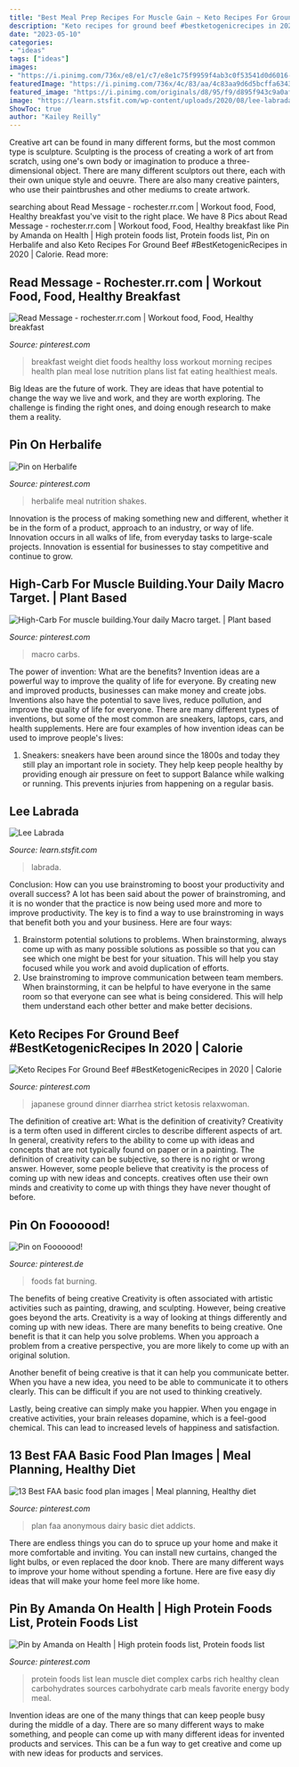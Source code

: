 ```yaml
---
title: "Best Meal Prep Recipes For Muscle Gain ~ Keto Recipes For Ground Beef #bestketogenicrecipes In 2020"
description: "Keto recipes for ground beef #bestketogenicrecipes in 2020"
date: "2023-05-10"
categories:
- "ideas"
tags: ["ideas"]
images:
- "https://i.pinimg.com/736x/e8/e1/c7/e8e1c75f9959f4ab3c0f53541d0d6016--best-fat-burning-foods-fast-fat-burning.jpg"
featuredImage: "https://i.pinimg.com/736x/4c/83/aa/4c83aa9d6d5bcffa6343311a107614ca.jpg"
featured_image: "https://i.pinimg.com/originals/d8/95/f9/d895f943c9a0af9ac77419b3008c9db1.jpg"
image: "https://learn.stsfit.com/wp-content/uploads/2020/08/lee-labrada-1.jpg"
ShowToc: true
author: "Kailey Reilly"
---
```



Creative art can be found in many different forms, but the most common type is sculpture. Sculpting is the process of creating a work of art from scratch, using one's own body or imagination to produce a three-dimensional object. There are many different sculptors out there, each with their own unique style and oeuvre. There are also many creative painters, who use their paintbrushes and other mediums to create artwork.

	

		
searching about Read Message - rochester.rr.com | Workout food, Food, Healthy breakfast you've visit to the right place. We have 8 Pics about Read Message - rochester.rr.com | Workout food, Food, Healthy breakfast like Pin by Amanda on Health | High protein foods list, Protein foods list, Pin on Herbalife and also Keto Recipes For Ground Beef #BestKetogenicRecipes in 2020 | Calorie. Read more:
		
    
## Read Message - Rochester.rr.com | Workout Food, Food, Healthy Breakfast

<img loading=lazy src="https://i.pinimg.com/originals/d8/95/f9/d895f943c9a0af9ac77419b3008c9db1.jpg" onerror="this.onerror=null;this.src='https://tse4.mm.bing.net/th?id=OIP.v2FCFkxplqBNhmRUcB3igwAAAA&amp;pid=15.1';" alt="Read Message - rochester.rr.com | Workout food, Food, Healthy breakfast">

_Source: pinterest.com_

>breakfast weight diet foods healthy loss workout morning recipes health plan meal lose nutrition plans list fat eating healthiest meals. 

	

Big Ideas are the future of work. They are ideas that have potential to change the way we live and work, and they are worth exploring. The challenge is finding the right ones, and doing enough research to make them a reality.

    
## Pin On Herbalife

<img loading=lazy src="https://i.pinimg.com/736x/36/0d/5d/360d5d4f6091acefc8e11cc4b3be8986.jpg" onerror="this.onerror=null;this.src='https://tse1.mm.bing.net/th?id=OIP.QI9flgIdD67DhZoYfe3VPwHaFk&amp;pid=15.1';" alt="Pin on Herbalife">

_Source: pinterest.com_

>herbalife meal nutrition shakes. 

	

Innovation is the process of making something new and different, whether it be in the form of a product, approach to an industry, or way of life. Innovation occurs in all walks of life, from everyday tasks to large-scale projects. Innovation is essential for businesses to stay competitive and continue to grow.

    
## High-Carb For Muscle Building.Your Daily Macro Target. | Plant Based

<img loading=lazy src="https://i.pinimg.com/736x/4c/83/aa/4c83aa9d6d5bcffa6343311a107614ca.jpg" onerror="this.onerror=null;this.src='https://tse1.mm.bing.net/th?id=OIP.24Z6cw3QxWWmn6MBFu9uUwHaQZ&amp;pid=15.1';" alt="High-Carb For muscle building.Your daily Macro target. | Plant based">

_Source: pinterest.com_

>macro carbs. 

	

The power of invention: What are the benefits?
Invention ideas are a powerful way to improve the quality of life for everyone. By creating new and improved products, businesses can make money and create jobs. Inventions also have the potential to save lives, reduce pollution, and improve the quality of life for everyone. There are many different types of inventions, but some of the most common are sneakers, laptops, cars, and health supplements. Here are four examples of how invention ideas can be used to improve people's lives: 
1. Sneakers: sneakers have been around since the 1800s and today they still play an important role in society. They help keep people healthy by providing enough air pressure on feet to support Balance while walking or running. This prevents injuries from happening on a regular basis.

    
## Lee Labrada

<img loading=lazy src="https://learn.stsfit.com/wp-content/uploads/2020/08/lee-labrada-1.jpg" onerror="this.onerror=null;this.src='https://tse1.mm.bing.net/th?id=OIP.CpcLkewB_0umGRuZ7qPg4wAAAA&amp;pid=15.1';" alt="Lee Labrada">

_Source: learn.stsfit.com_

>labrada. 

	

Conclusion: How can you use brainstroming to boost your productivity and overall success?
A lot has been said about the power of brainstroming, and it is no wonder that the practice is now being used more and more to improve productivity. The key is to find a way to use brainstroming in ways that benefit both you and your business. Here are four ways: 
1. Brainstorm potential solutions to problems. When brainstorming, always come up with as many possible solutions as possible so that you can see which one might be best for your situation. This will help you stay focused while you work and avoid duplication of efforts. 
2. Use brainstroming to improve communication between team members. When brainstorming, it can be helpful to have everyone in the same room so that everyone can see what is being considered. This will help them understand each other better and make better decisions. 

    
## Keto Recipes For Ground Beef #BestKetogenicRecipes In 2020 | Calorie

<img loading=lazy src="https://i.pinimg.com/736x/2f/04/28/2f04288649b6fae820d8ec961b727ae8.jpg" onerror="this.onerror=null;this.src='https://tse2.mm.bing.net/th?id=OIP.YNR04yvOF9Ptfg7t1HUtEwHaPD&amp;pid=15.1';" alt="Keto Recipes For Ground Beef #BestKetogenicRecipes in 2020 | Calorie">

_Source: pinterest.com_

>japanese ground dinner diarrhea strict ketosis relaxwoman. 

	

The definition of creative art: What is the definition of creativity?
Creativity is a term often used in different circles to describe different aspects of art. In general, creativity refers to the ability to come up with ideas and concepts that are not typically found on paper or in a painting. The definition of creativity can be subjective, so there is no right or wrong answer. However, some people believe that creativity is the process of coming up with new ideas and concepts. creatives often use their own minds and creativity to come up with things they have never thought of before.

    
## Pin On Fooooood!

<img loading=lazy src="https://i.pinimg.com/736x/e8/e1/c7/e8e1c75f9959f4ab3c0f53541d0d6016--best-fat-burning-foods-fast-fat-burning.jpg" onerror="this.onerror=null;this.src='https://tse3.mm.bing.net/th?id=OIP.z5Yw4fTHMdvlklQzD2A61QHaNQ&amp;pid=15.1';" alt="Pin on Fooooood!">

_Source: pinterest.de_

>foods fat burning. 

	

The benefits of being creative
Creativity is often associated with artistic activities such as painting, drawing, and sculpting. However, being creative goes beyond the arts. Creativity is a way of looking at things differently and coming up with new ideas.
There are many benefits to being creative. One benefit is that it can help you solve problems. When you approach a problem from a creative perspective, you are more likely to come up with an original solution.

Another benefit of being creative is that it can help you communicate better. When you have a new idea, you need to be able to communicate it to others clearly. This can be difficult if you are not used to thinking creatively.

Lastly, being creative can simply make you happier. When you engage in creative activities, your brain releases dopamine, which is a feel-good chemical. This can lead to increased levels of happiness and satisfaction.

    
## 13 Best FAA Basic Food Plan Images | Meal Planning, Healthy Diet

<img loading=lazy src="https://i.pinimg.com/236x/1e/e9/f3/1ee9f3d0b151291b79252139d743e1a5--food-plan-website.jpg" onerror="this.onerror=null;this.src='https://tse4.mm.bing.net/th?id=OIP.pOS30j3vTdN0kUvzPCYw9QAAAA&amp;pid=15.1';" alt="13 Best FAA basic food plan images | Meal planning, Healthy diet">

_Source: pinterest.com_

>plan faa anonymous dairy basic diet addicts. 

	

There are endless things you can do to spruce up your home and make it more comfortable and inviting. You can install new curtains, changed the light bulbs, or even replaced the door knob. There are many different ways to improve your home without spending a fortune. Here are five easy diy ideas that will make your home feel more like home.

    
## Pin By Amanda On Health | High Protein Foods List, Protein Foods List

<img loading=lazy src="https://i.pinimg.com/736x/3d/d0/c5/3dd0c5cc16ca3f1977ff61cf4fca9767.jpg" onerror="this.onerror=null;this.src='https://tse3.mm.bing.net/th?id=OIP.9mtsJ6QYPILCQYErNxQjUAHaHW&amp;pid=15.1';" alt="Pin by Amanda on Health | High protein foods list, Protein foods list">

_Source: pinterest.com_

>protein foods list lean muscle diet complex carbs rich healthy clean carbohydrates sources carbohydrate carb meals favorite energy body meal. 

	

Invention ideas are one of the many things that can keep people busy during the middle of a day. There are so many different ways to make something, and people can come up with many different ideas for invented products and services. This can be a fun way to get creative and come up with new ideas for products and services.

